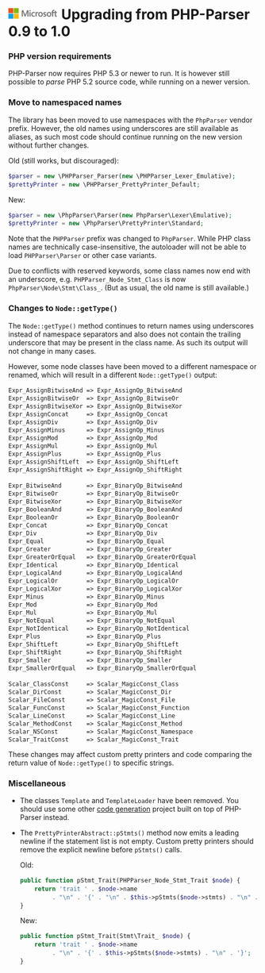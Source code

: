 ![](./media/solutions-microsoft-logo-small.png)
Upgrading from PHP-Parser 0.9 to 1.0
====================================

### PHP version requirements

PHP-Parser now requires PHP 5.3 or newer to run. It is however still possible to *parse* PHP 5.2 source code, while
running on a newer version.

### Move to namespaced names

The library has been moved to use namespaces with the `PhpParser` vendor prefix. However, the old names using
underscores are still available as aliases, as such most code should continue running on the new version without
further changes.

Old (still works, but discouraged):

```php
$parser = new \PHPParser_Parser(new \PHPParser_Lexer_Emulative);
$prettyPrinter = new \PHPParser_PrettyPrinter_Default;
```

New:

```php
$parser = new \PhpParser\Parser(new PhpParser\Lexer\Emulative);
$prettyPrinter = new \PhpParser\PrettyPrinter\Standard;
```

Note that the `PHPParser` prefix was changed to `PhpParser`. While PHP class names are technically case-insensitive,
the autoloader will not be able to load `PHPParser\Parser` or other case variants.

Due to conflicts with reserved keywords, some class names now end with an underscore, e.g. `PHPParser_Node_Stmt_Class`
is now `PhpParser\Node\Stmt\Class_`. (But as usual, the old name is still available.)

### Changes to `Node::getType()`

The `Node::getType()` method continues to return names using underscores instead of namespace separators and also does
not contain the trailing underscore that may be present in the class name. As such its output will not change in many
cases.

However, some node classes have been moved to a different namespace or renamed, which will result in a different
`Node::getType()` output:

```
Expr_AssignBitwiseAnd => Expr_AssignOp_BitwiseAnd
Expr_AssignBitwiseOr  => Expr_AssignOp_BitwiseOr
Expr_AssignBitwiseXor => Expr_AssignOp_BitwiseXor
Expr_AssignConcat     => Expr_AssignOp_Concat
Expr_AssignDiv        => Expr_AssignOp_Div
Expr_AssignMinus      => Expr_AssignOp_Minus
Expr_AssignMod        => Expr_AssignOp_Mod
Expr_AssignMul        => Expr_AssignOp_Mul
Expr_AssignPlus       => Expr_AssignOp_Plus
Expr_AssignShiftLeft  => Expr_AssignOp_ShiftLeft
Expr_AssignShiftRight => Expr_AssignOp_ShiftRight

Expr_BitwiseAnd       => Expr_BinaryOp_BitwiseAnd
Expr_BitwiseOr        => Expr_BinaryOp_BitwiseOr
Expr_BitwiseXor       => Expr_BinaryOp_BitwiseXor
Expr_BooleanAnd       => Expr_BinaryOp_BooleanAnd
Expr_BooleanOr        => Expr_BinaryOp_BooleanOr
Expr_Concat           => Expr_BinaryOp_Concat
Expr_Div              => Expr_BinaryOp_Div
Expr_Equal            => Expr_BinaryOp_Equal
Expr_Greater          => Expr_BinaryOp_Greater
Expr_GreaterOrEqual   => Expr_BinaryOp_GreaterOrEqual
Expr_Identical        => Expr_BinaryOp_Identical
Expr_LogicalAnd       => Expr_BinaryOp_LogicalAnd
Expr_LogicalOr        => Expr_BinaryOp_LogicalOr
Expr_LogicalXor       => Expr_BinaryOp_LogicalXor
Expr_Minus            => Expr_BinaryOp_Minus
Expr_Mod              => Expr_BinaryOp_Mod
Expr_Mul              => Expr_BinaryOp_Mul
Expr_NotEqual         => Expr_BinaryOp_NotEqual
Expr_NotIdentical     => Expr_BinaryOp_NotIdentical
Expr_Plus             => Expr_BinaryOp_Plus
Expr_ShiftLeft        => Expr_BinaryOp_ShiftLeft
Expr_ShiftRight       => Expr_BinaryOp_ShiftRight
Expr_Smaller          => Expr_BinaryOp_Smaller
Expr_SmallerOrEqual   => Expr_BinaryOp_SmallerOrEqual

Scalar_ClassConst     => Scalar_MagicConst_Class
Scalar_DirConst       => Scalar_MagicConst_Dir
Scalar_FileConst      => Scalar_MagicConst_File
Scalar_FuncConst      => Scalar_MagicConst_Function
Scalar_LineConst      => Scalar_MagicConst_Line
Scalar_MethodConst    => Scalar_MagicConst_Method
Scalar_NSConst        => Scalar_MagicConst_Namespace
Scalar_TraitConst     => Scalar_MagicConst_Trait
```

These changes may affect custom pretty printers and code comparing the return value of `Node::getType()` to specific
strings.

### Miscellaneous

  * The classes `Template` and `TemplateLoader` have been removed. You should use some other [code generation][code_gen]
    project built on top of PHP-Parser instead.

  * The `PrettyPrinterAbstract::pStmts()` method now emits a leading newline if the statement list is not empty.
    Custom pretty printers should remove the explicit newline before `pStmts()` calls.

    Old:

    ```php
    public function pStmt_Trait(PHPParser_Node_Stmt_Trait $node) {
        return 'trait ' . $node->name
             . "\n" . '{' . "\n" . $this->pStmts($node->stmts) . "\n" . '}';
    }
    ```

    New:

    ```php
    public function pStmt_Trait(Stmt\Trait_ $node) {
        return 'trait ' . $node->name
             . "\n" . '{' . $this->pStmts($node->stmts) . "\n" . '}';
    }
    ```

  [code_gen]: https://github.com/nikic/PHP-Parser/wiki/Projects-using-the-PHP-Parser#code-generation